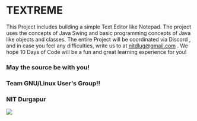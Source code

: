 # TEXTREME
This Project includes building a simple Text Editor like Notepad.
The project uses the concepts of Java Swing and basic programming concepts of Java like objects and classes.
The entire Project will be coordinated via Discord , and in case you feel any difficulties, write us to at nitdlug@gmail.com .
We hope 10 Days of Code will be a fun and great learning experience for you! 

### May the source be with you!
### Team GNU/Linux User's Group!!
### NIT Durgapur

![](https://komarev.com/ghpvc/?username=lugnitdgp&color=brightgreen&label=PROJECT+VIEWS)
